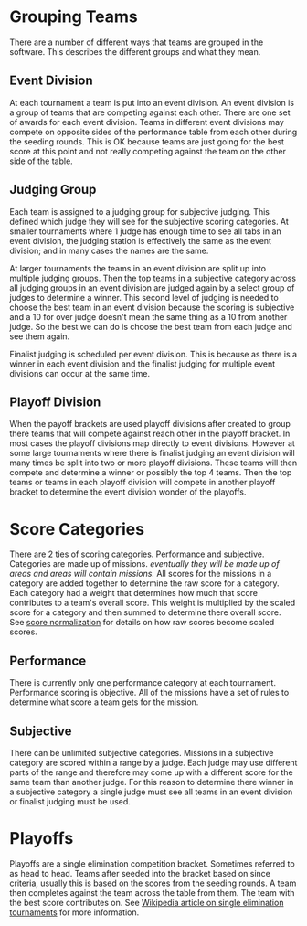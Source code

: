 Grouping Teams
==============

There are a number of different ways that teams are grouped in the software. 
This describes the different groups and what they mean.

Event Division
--------------

At each tournament a team is put into an event division.
An event division is a group of teams that are competing against each other.
There are one set of awards for each event division.
Teams in different event divisions may compete on opposite sides of the performance table from each other during the seeding rounds.
This is OK because teams are just going for the best score at this point and not really competing against the team on the other side of the table.

Judging Group
-------------

Each team is assigned to a judging group for subjective judging.
This defined which judge they will see for the subjective scoring categories.
At smaller tournaments where 1 judge has enough time to see all tabs in an event division, the judging station is effectively the same as the event division; and in many cases the names are the same.

At larger tournaments the teams in an event division are split up into multiple judging groups.
Then the top teams in a subjective category across all judging groups in an event division are judged again by a select group of judges to determine a winner.
This second level of judging is needed to choose the best team in an event division because the scoring is subjective and a 10 for over judge doesn't mean the same thing as a 10 from another judge.
So the best we can do is choose the best team from each judge and see them again.

Finalist judging is scheduled per event division. This is because as there is a winner in each event division and the finalist judging for multiple event divisions can occur at the same time.

Playoff Division
----------------

When the payoff brackets are used playoff divisions after created to group there teams that will compete against reach other in the playoff bracket.
In most cases the playoff divisions map directly to event divisions.
However at some large tournaments where there is finalist judging an event division will many times be split into two or more playoff divisions.
These teams will then compete and determine a winner or possibly the top 4 teams.
Then the top teams or teams in each playoff division will compete in another playoff bracket to determine the event division wonder of the playoffs.

Score Categories
================

There are 2 ties of scoring categories.
Performance and subjective.
Categories are made up of missions.
*eventually they will be made up of areas and areas will contain missions.*
All scores for the missions in a category are added together to determine the raw score for a category.
Each category had a weight that determines how much that score contributes to a team's overall score.
This weight is multiplied by the scaled score for a category and then summed to determine there overall score.
See [score normalization](ScoreExplaination.pdf) for details on how raw scores become scaled scores.


Performance
-----------

There is currently only one performance category at each tournament.
Performance scoring is objective.
All of the missions have a set of rules to determine what score a team gets for the mission.

Subjective
----------

There can be unlimited subjective categories.
Missions in a subjective category are scored within a range by a judge.
Each judge may use different parts of the range and therefore may come up with a different score for the same team than another judge.
For this reason to determine there winner in a subjective category a single judge must see all teams in an event division or finalist judging must be used.

Playoffs
========

Playoffs are a single elimination competition bracket.
Sometimes referred to as head to head.
Teams after seeded into the bracket based on since criteria, usually this is based on the scores from the seeding rounds.
A team then completes against the team across the table from them.
The team with the best score contributes on.
See
[Wikipedia article on single elimination tournaments](https://en.wikipedia.org/wiki/Single-elimination_tournament)
for more information.

